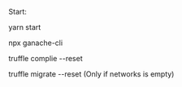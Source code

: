 Start:

yarn start

npx ganache-cli

truffle complie --reset

truffle migrate --reset (Only if networks is empty)
